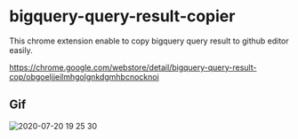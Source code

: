 # bigquery-query-result-copier

This chrome extension enable to copy bigquery query result to github editor easily.

https://chrome.google.com/webstore/detail/bigquery-query-result-cop/obgoeljjeilmhgolgnkdgmhbcnocknoi

## Gif

![2020-07-20 19 25 30](https://user-images.githubusercontent.com/12181179/87927917-ec94e780-cabe-11ea-84f8-fe843314c904.gif)
